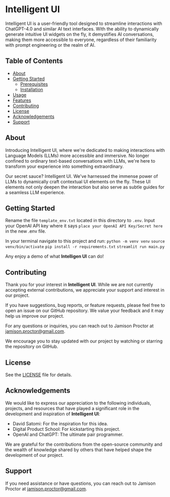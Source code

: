 # Intelligent UI 

Intelligent UI is a user-friendly tool designed to streamline interactions with ChatGPT-4.0 and similar AI text interfaces. With the ability to dynamically generate intuitive UI widgets on the fly, it demystifies AI conversations, making them more accessible to everyone, regardless of their familiarity with prompt engineering or the realm of AI.

## Table of Contents

- [About](#about)
- [Getting Started](#getting-started)
  - [Prerequisites](#prerequisites)
  - [Installation](#installation)
- [Usage](#usage)
- [Features](#features)
- [Contributing](#contributing)
- [License](#license)
- [Acknowledgements](#acknowledgements)
- [Support](#support)

## About

Introducing Intelligent UI, where we're dedicated to making interactions with Language Models (LLMs) more accessible and immersive. No longer confined to ordinary text-based conversations with LLMs, we're here to transform your experience into something extraordinary.

Our secret sauce? Intelligent UI. We've harnessed the immense power of LLMs to dynamically craft contextual UI elements on the fly. These UI elements not only deepen the interaction but also serve as subtle guides for a seamless LLM experience.

## Getting Started

Rename the file `template_env.txt` located in this directory to `.env`.
Input your OpenAI API key where it says `place your OpenAI API Key/Secret here` in the new .env file.

In your terminal navigate to this project and run:
`python -m venv venv`
`source venv/bin/activate`
`pip install -r requirements.txt`
`streamlit run main.py`

Any enjoy a demo of what **Intelligen UI** can do!

## Contributing

Thank you for your interest in **Intelligent UI**. While we are not currently accepting external contributions, we appreciate your support and interest in our project.

If you have suggestions, bug reports, or feature requests, please feel free to open an issue on our GitHub repository. We value your feedback and it may help us improve our project.

For any questions or inquiries, you can reach out to Jamison Proctor at jamison.proctor@gmail.com.

We encourage you to stay updated with our project by watching or starring the repository on GitHub.

## License

See the [LICENSE](LICENSE) file for details.

## Acknowledgements

We would like to express our appreciation to the following individuals, projects, and resources that have played a significant role in the development and inspiration of **Intelligent UI**:

- David Satomi: For the inspiration for this idea.
- Digital Product School: For kickstarting this project.
- OpenAI and ChatGPT: The ultimate pair programmer. 

We are grateful for the contributions from the open-source community and the wealth of knowledge shared by others that have helped shape the development of our project.

## Support

If you need assistance or have questions, you can reach out to Jamison Proctor at jamison.proctor@gmail.com.
